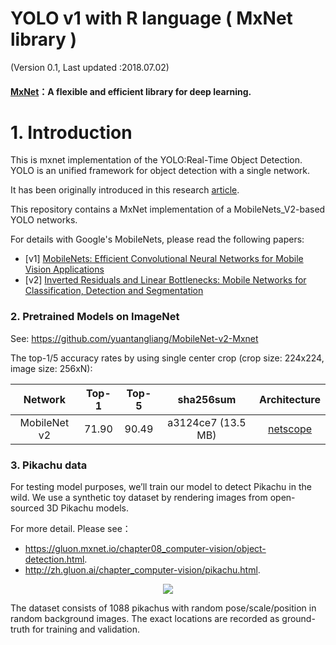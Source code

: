 # YOLO v1 with R language ( MxNet library )
(Version 0.1, Last updated :2018.07.02)

#### [MxNet](https://mxnet.apache.org/)：A flexible and efficient library for deep learning.



# 1. Introduction

This is mxnet implementation of the YOLO:Real-Time Object Detection.
YOLO is an unified framework for object detection with a single network. 

It has been originally introduced in this research [article](https://pjreddie.com/media/files/papers/yolo.pdf).

This repository contains a MxNet implementation of a MobileNets_V2-based YOLO networks.

For details with Google's MobileNets, please read the following papers:
- [v1] [MobileNets: Efficient Convolutional Neural Networks for Mobile Vision Applications](https://arxiv.org/abs/1704.04861)
- [v2] [Inverted Residuals and Linear Bottlenecks: Mobile Networks for Classification, Detection and Segmentation](https://arxiv.org/abs/1801.04381)

### 2. Pretrained Models on ImageNet

See: https://github.com/yuantangliang/MobileNet-v2-Mxnet

The top-1/5 accuracy rates by using single center crop (crop size: 224x224, image size: 256xN):

Network|Top-1|Top-5|sha256sum|Architecture
:---:|:---:|:---:|:---:|:---:
MobileNet v2| 71.90| 90.49| a3124ce7 (13.5 MB)| [netscope](http://ethereon.github.io/netscope/#/gist/d01b5b8783b4582a42fe07bd46243986)

### 3. Pikachu data

For testing model purposes, we’ll train our model to detect Pikachu in the wild. We use a synthetic toy dataset by rendering images from open-sourced 3D Pikachu models. 

For more detail. Please see：
-  https://gluon.mxnet.io/chapter08_computer-vision/object-detection.html.
-  http://zh.gluon.ai/chapter_computer-vision/pikachu.html.

<p align="center">
  <img src="https://user-images.githubusercontent.com/3307514/29479494-5dc28a02-8427-11e7-91d0-2849b88c17cd.png">
</p>

The dataset consists of 1088 pikachus with random pose/scale/position in random background images. The exact locations are recorded as ground-truth for training and validation.



